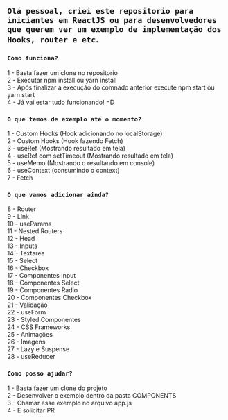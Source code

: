## `Olá pessoal, criei este repositorio para iniciantes em ReactJS ou para desenvolvedores que querem ver um exemplo de implementação dos Hooks, router e etc`.

### `Como funciona?`

1 - Basta fazer um clone no repositorio<br />
2 - Executar npm install ou yarn install <br />
3 - Após finalizar a execução do comnado anterior execute npm start ou yarn start<br/>
4 - Já vai estar tudo funcionando! =D<br />

### `O que temos de exemplo até o momento?`

1 - Custom Hooks (Hook adicionando no localStorage)<br />
2 - Custom Hooks (Hook fazendo Fetch)<br />
3 - useRef (Mostrando resultado em tela)<br />
4 - useRef com setTimeout (Mostrando resultado em tela)<br />
5 - useMemo (Mostrando o resultando em console)<br />
6 - useContext (consumindo o context)<br />
7 - Fetch<br />

### `O que vamos adicionar ainda?`

8 - Router<br />
9 - Link<br />
10 - useParams<br />
11 - Nested Routers<br />
12 - Head<br />
13 - Inputs<br />
14 - Textarea<br />
15 - Select<br />
16 - Checkbox<br />
17 - Componentes Input<br />
18 - Componentes Select<br />
19 - Componentes Radio<br />
20 - Componentes Checkbox<br />
21 - Validação<br />
22 - useForm<br />
23 - Styled Componentes<br />
24 - CSS Frameworks<br />
25 - Animações<br />
26 - Imagens<br />
27 - Lazy e Suspense<br />
28 - useReducer<br />

### `Como posso ajudar?`

1 - Basta fazer um clone do projeto<br />
2 - Desenvolver o exemplo dentro da pasta COMPONENTS<br />
3 - Chamar esse exemplo no arquivo app.js<br />
4 - E solicitar PR<br />
